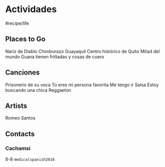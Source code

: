 # Actividades
#recipe/life
## Places to Go
Nariz de Diablo
Chimborazo 
Guayaquil 
Centro histórico de Quito
Mitad del mundo
Guana tienen frittadas y cosas de cuero

## Canciones
Prisonerio de su voca 
Tú eres mi persona favorita
Me tengo ir Salsa
Estoy buscando una chica Reggaeton

## Artists
Romeo Santos

## Contacts
### Cachamsi
8-8
`medicalspanish2016`
